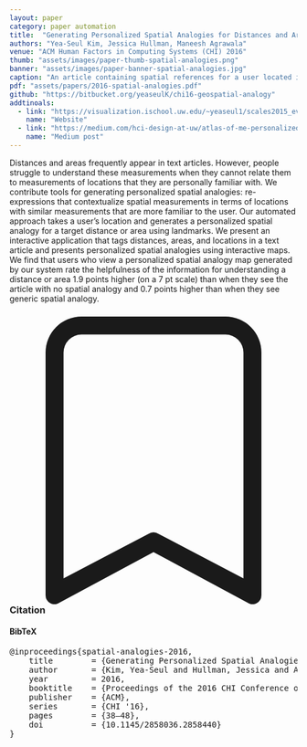 ```yaml
---
layout: paper
category: paper automation
title:  "Generating Personalized Spatial Analogies for Distances and Areas"
authors: "Yea-Seul Kim, Jessica Hullman, Maneesh Agrawala"
venue: "ACM Human Factors in Computing Systems (CHI) 2016"
thumb: "assets/images/paper-thumb-spatial-analogies.png"
banner: "assets/images/paper-banner-spatial-analogies.jpg"
caption: "An article containing spatial references for a user located in Seattle, WA, alongside examples of automatically generated personalized distance analogy maps (lower left, center) and personalized area analogy maps (top left, right)."
pdf: "assets/papers/2016-spatial-analogies.pdf"
github: "https://bitbucket.org/yeaseulK/chi16-geospatial-analogy"
addtinoals:
  - link: "https://visualization.ischool.uw.edu/~yeaseul1/scales2015_eval/geospatial/"
    name: "Website"
  - link: "https://medium.com/hci-design-at-uw/atlas-of-me-personalized-spatial-analogy-maps-for-unfamiliar-measurements-e20566d94b52"
    name: "Medium post"
---
```


<!-- abstract -->
Distances and areas frequently appear in text articles. However, people struggle to understand these measurements when they cannot relate them to measurements of locations that they are personally familiar with. We contribute tools for generating personalized spatial analogies: re-expressions that contextualize spatial measurements in terms of locations with similar measurements that are more familiar to the user. Our automated approach takes a user’s location and generates a personalized spatial analogy for a target distance or area using landmarks. We present an interactive application that tags distances, areas, and locations in a text article and presents personalized spatial analogies using interactive maps. We find that users who view a personalized spatial analogy map generated by our system rate the helpfulness of the information for understanding a distance or area 1.9 points higher (on a 7 pt scale) than when they see the article with no spatial analogy and 0.7 points higher than when they see generic spatial analogy.


<h3><svg xmlns="http://www.w3.org/2000/svg" fill="currentColor" class="bi bi-bookmark" viewBox="0 0 16 16">
  <path d="M2 2a2 2 0 0 1 2-2h8a2 2 0 0 1 2 2v13.5a.5.5 0 0 1-.777.416L8 13.101l-5.223 2.815A.5.5 0 0 1 2 15.5V2zm2-1a1 1 0 0 0-1 1v12.566l4.723-2.482a.5.5 0 0 1 .554 0L13 14.566V2a1 1 0 0 0-1-1H4z"/>
</svg> Citation</h3>
<div class="bibtex">
<!-- bibtex -->
<h4>BibTeX</h4>
<pre>
@inproceedings{spatial-analogies-2016,
	title        = {Generating Personalized Spatial Analogies for Distances and Areas},
	author       = {Kim, Yea-Seul and Hullman, Jessica and Agrawala, Maneesh},
	year         = 2016,
	booktitle    = {Proceedings of the 2016 CHI Conference on Human Factors in Computing Systems},
	publisher    = {ACM},
	series       = {CHI '16},
	pages        = {38–48},
	doi          = {10.1145/2858036.2858440}
}
</pre>
</div>